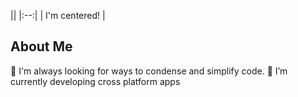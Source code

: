 || <!-- empty table header -->
|:--:| <!-- table header/body separator with center formatting -->
| I'm centered! | <!-- cell gets column's alignment -->
  
About Me
---
👀 I'm always looking for ways to condense and simplify code.
🌱 I’m currently developing cross platform apps

<!---
hao441/hao441 is a ✨ special ✨ repository because its `README.md` (this file) appears on your GitHub profile.
You can click the Preview link to take a look at your changes.
--->
